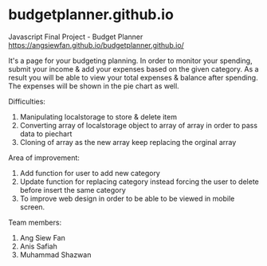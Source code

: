 # budgetplanner.github.io
Javascript Final Project - Budget Planner
https://angsiewfan.github.io/budgetplanner.github.io/

It's a page for your budgeting planning. In order to monitor your spending, submit your income & add your expenses based on the given category. As a result you will be able to view your total expenses & balance after spending. The expenses will be shown in the pie chart as well.

Difficulties:
1. Manipulating localstorage to store & delete item
2. Converting array of localstorage object to array of array in order to pass data to piechart
3. Cloning of array as the new array keep replacing the orginal array

Area of improvement:
1. Add function for user to add new category
2. Update function for replacing category instead forcing the user to delete before insert the same category
3. To improve web design in order to be able to be viewed in mobile screen.

Team members:
1. Ang Siew Fan
2. Anis Safiah
3. Muhammad Shazwan
